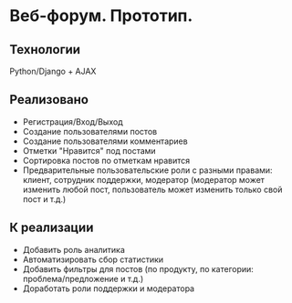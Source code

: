 # Веб-форум. Прототип.

## Технологии

Python/Django + AJAX


## Реализовано

- Регистрация/Вход/Выход
- Создание пользователями постов
- Создание пользователями комментариев
- Отметки "Нравится" под постами
- Сортировка постов по отметкам нравится
- Предварительные пользовательские роли с разными правами: клиент, сотрудник поддержки, модератор (модератор может изменить любой пост, пользователь может изменить только свой пост и т.д.)

## К реализации

- Добавить роль аналитика 
- Автоматизировать сбор статистики 
- Добавить фильтры для постов (по продукту, по категории: проблема/предложение и т.д.)
- Доработать роли поддержки и модератора

